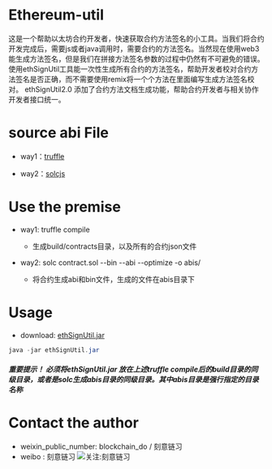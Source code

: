 # Ethereum-util
这是一个帮助以太坊合约开发者，快速获取合约方法签名的小工具。当我们将合约开发完成后，需要js或者java调用时，需要合约的方法签名。当然现在使用web3能生成方法签名，但是我们在拼接方法签名参数的过程中仍然有不可避免的错误。使用ethSignUtil工具能一次性生成所有合约的方法签名，帮助开发者校对合约方法签名是否正确，而不需要使用remix将一个个方法在里面编写生成方法签名校对。
ethSignUtil2.0 添加了合约方法文档生成功能，帮助合约开发者与相关协作开发者接口统一。


# source abi File
* way1：[truffle](https://github.com/trufflesuite/truffle-contract)

* way2：[solcjs](https://github.com/ethereum/solc-js)


# Use the premise
* way1: truffle compile 

  - 生成build/contracts目录，以及所有的合约json文件
  
* way2: solc contract.sol --bin --abi --optimize -o abis/

  - 将合约生成abi和bin文件，生成的文件在abis目录下

# Usage
* download: [ethSignUtil.jar](https://github.com/zhjgit/Ethereum-util/releases/download/ethSignUtil2.0/ethSignUtil.jar)


```java
java -jar ethSignUtil.jar
```

##### 重要提示！ 必须将ethSignUtil.jar 放在上述truffle compile后的build目录的同级目录，或者是solc生成abis目录的同级目录。其中abis目录是强行指定的目录名称


# Contact the author
* weixin_public_number: blockchain_do / 刻意链习
* weibo : 刻意链习
![关注:刻意链习](https://mmbiz.qpic.cn/mmbiz_jpg/4MfEpgamqxM3EMC3rkQlhd9f1kgKEaKiamjVj4NC2mWa7xgibgVEKeI6cT1kXqxSwEjEJgxKwcmREicT5283KqYGQ/640?wx_fmt=jpeg&tp=webp&wxfrom=5&wx_lazy=1&wx_co=1)
